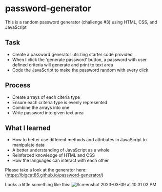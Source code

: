 # password-generator
This is a random password generator (challenge #3) using HTML, CSS, and JavaScript

## Task
- Create a password generator utilizing starter code provided
- When I click the 'generate password' button, a password with user defined criteria will generate and print to text area
- Code the JavaScript to make the password random with every click

## Process
- Create arrays of each citeria type
- Ensure each criteria type is evenly represented
- Combine the arrays into one
- Write password into given text area

## What I learned
- How to better use different methods and attributes in JavaScript to manipulate data
- A better understanding of JavaScript as a whole
- Reinforced knowledge of HTML and CSS
- How the languages can interact with each other

Please take a look at the generator here: (https://bigcat86.github.io/password-generator/)

Looks a little something like this:
![Screenshot 2023-03-09 at 10 31 02 PM](https://user-images.githubusercontent.com/122062578/224231678-d112e904-3013-49f7-924e-0a2dd5b440bf.png)



